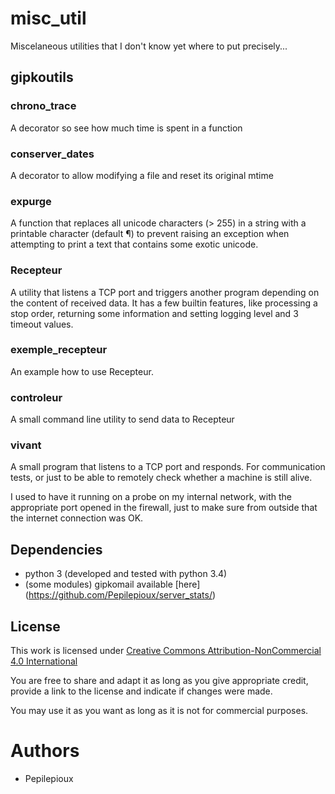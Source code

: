 # misc_util
Miscelaneous utilities that I don't know yet where to put precisely...

## gipkoutils

### chrono_trace

A decorator so see how much time is spent in a function

### conserver_dates

A decorator to allow modifying a file and reset its original mtime 

### expurge

A function that replaces all unicode characters (> 255) in a string with a printable character (default ¶) to prevent raising an exception
when attempting to print a text that contains some exotic unicode.

### Recepteur

A utility that listens a TCP port and triggers another program depending on the content of received data.
It has a few builtin features, like processing a stop order, returning some information and setting logging
level and 3 timeout values.

### exemple_recepteur

An example how to use Recepteur.

### controleur

A small command line utility to send data to Recepteur

### vivant

A small program that listens to a TCP port and responds. For communication tests, or just to be able to remotely check whether a machine is
still alive. 

I used to have it running on a probe on my internal network, with the appropriate port opened in the firewall, just to make sure
from outside that the internet connection was OK.

## Dependencies
* python 3 (developed and tested with python 3.4)
* (some modules) gipkomail available [here] (https://github.com/Pepilepioux/server_stats/)


## License
This work is licensed under [Creative Commons Attribution-NonCommercial 4.0 International](https://creativecommons.org/licenses/by-nc/4.0/legalcode)

You are free to share and adapt it as long as you give appropriate credit, provide a link to the license and indicate if changes were made.

You may use it as you want as long as it is not for commercial purposes.

# Authors
* Pepilepioux
